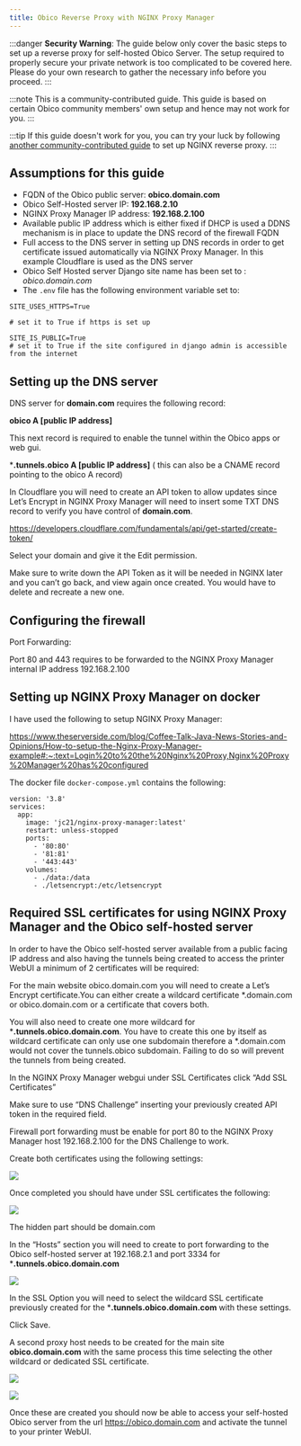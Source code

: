 ```yaml
---
title: Obico Reverse Proxy with NGINX Proxy Manager
---
```


:::danger
**Security Warning**: The guide below only cover the basic steps to set up a reverse proxy for self-hosted Obico Server. The setup required to properly secure your private network is too complicated to be covered here. Please do your own research to gather the necessary info before you proceed.
:::

:::note
This is a community-contributed guide. This guide is based on certain Obico community members' own setup and hence may not work for you.
:::

:::tip
If this guide doesn't work for you, you can try your luck by following [another community-contributed guide](reverse-proxy.md) to set up NGINX reverse proxy.
:::


## Assumptions for this guide

* FQDN of the Obico public server: **obico.domain.com**
* Obico Self-Hosted server IP: **192.168.2.10**
* NGINX Proxy Manager IP address: **192.168.2.100**
* Available public IP address which is either fixed if DHCP is used a DDNS mechanism is in place to update the DNS record of the firewall FQDN
* Full access to the DNS server in setting up DNS records in order to get certificate issued automatically via NGINX Proxy Manager. In this example Cloudflare is used as the DNS server
* Obico Self Hosted server Django site name has been set to : *obico.domain.com*
* The `.env` file has the following environment variable set to:

```
SITE_USES_HTTPS=True

# set it to True if https is set up

SITE_IS_PUBLIC=True
# set it to True if the site configured in django admin is accessible from the internet
```

## Setting up the DNS server

DNS server for **domain.com** requires the following record:

**obico A [public IP address]**

This next record is required to enable the tunnel within the Obico apps or web gui.

***.tunnels.obico A [public IP address]** ( this can also be a CNAME record pointing to the obico A record)

In Cloudflare you will need to create an API token to allow updates since Let’s Encrypt in NGINX Proxy Manager will need to insert some TXT DNS record to verify you have control of **domain.com**.

https://developers.cloudflare.com/fundamentals/api/get-started/create-token/

Select your domain and give it the Edit permission.

Make sure to write down the API Token as it will be needed in NGINX later and you can’t go back, and view again once created. You would have to delete and recreate a new one.

## Configuring the firewall

Port Forwarding:

Port 80 and 443 requires to be forwarded to the NGINX Proxy Manager internal IP address 192.168.2.100

## Setting up NGINX Proxy Manager on docker

I have used the following to setup NGINX Proxy Manager:

https://www.theserverside.com/blog/Coffee-Talk-Java-News-Stories-and-Opinions/How-to-setup-the-Nginx-Proxy-Manager-example#:~:text=Login%20to%20the%20Nginx%20Proxy,Nginx%20Proxy%20Manager%20has%20configured

The docker file `docker-compose.yml` contains the following:

```
version: '3.8'
services:
  app:
    image: 'jc21/nginx-proxy-manager:latest'
    restart: unless-stopped
    ports:
      - '80:80'
      - '81:81'
      - '443:443'
    volumes:
      - ./data:/data
      - ./letsencrypt:/etc/letsencrypt
```

## Required SSL certificates for using NGINX Proxy Manager and the Obico self-hosted server

In order to have the Obico self-hosted server available from a public facing IP address and also having the tunnels being created to access the printer WebUI a minimum of 2 certificates will be required:

For the main website obico.domain.com you will need to create a Let’s Encrypt certificate.You can either create a wildcard certificate *.domain.com or obico.domain.com or a certificate that covers both.

You will also need to create one more wildcard for ***.tunnels.obico.domain.com**. You have to create this one by itself as wildcard certificate can only use one subdomain therefore a *.domain.com would not cover the tunnels.obico subdomain. Failing to do so will prevent the tunnels from being created.

In the NGINX Proxy Manager webgui under SSL Certificates click “Add SSL Certificates”

Make sure to use “DNS Challenge” inserting your previously created API token in the required field.

Firewall port forwarding must be enable for port 80 to the NGINX Proxy Manager host 192.168.2.100 for the DNS Challenge to work.

Create both certificates using the following settings:

![](/img/server-guides/nginx-proxy-manager/lets-encrypt-cert.jpg)

Once completed you should have under SSL certificates the following:

![](/img/server-guides/nginx-proxy-manager/ssl-cert.jpg)

The hidden part should be domain.com

In the “Hosts” section you will need to create to port forwarding to the Obico self-hosted server at 192.168.2.1 and port 3334 for ***.tunnels.obico.domain.com**

![](/img/server-guides/nginx-proxy-manager/new-proxy-host.jpg)

In the SSL Option you will need to select the wildcard SSL certificate previously created for the ***.tunnels.obico.domain.com** with these settings.

Click Save.

A second proxy host needs to be created for the main site **obico.domain.com** with the same process this time selecting the other wildcard or dedicated SSL certificate.

![](/img/server-guides/nginx-proxy-manager/new-proxy-host-2.jpg)

![](/img/server-guides/nginx-proxy-manager/new-proxy-host-3.jpg)

Once these are created you should now be able to access your self-hosted Obico server from the url https://obico.domain.com and activate the tunnel to your printer WebUI.
